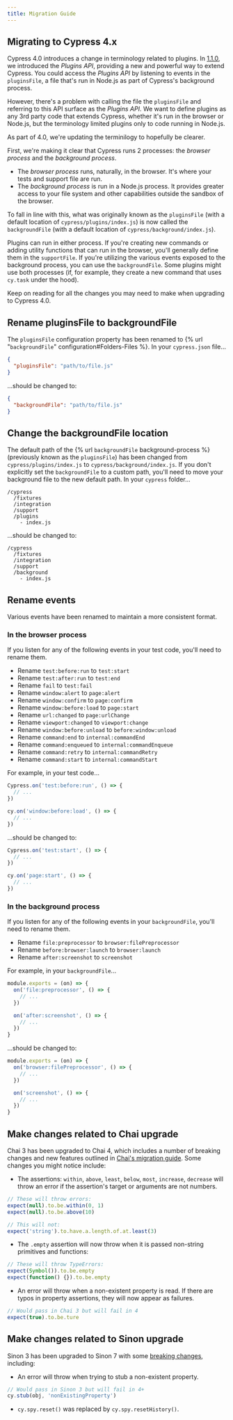 ```yaml
---
title: Migration Guide
---
```


## Migrating to Cypress 4.x

Cypress 4.0 introduces a change in terminology related to plugins. In [1.1.0](https://on.cypress.io/changelog#1-1-0), we introduced the _Plugins API_, providing a new and powerful way to extend Cypress. You could access the _Plugins API_ by listening to events in the `pluginsFile`, a file that's run in Node.js as part of Cypress's background process.

However, there's a problem with calling the file the `pluginsFile` and referring to this API surface as the _Plugins API_. We want to define plugins as any 3rd party code that extends Cypress, whether it's run in the browser or Node.js, but the terminology limited plugins only to code running in Node.js.

As part of 4.0, we're updating the terminilogy to hopefully be clearer.

First, we're making it clear that Cypress runs 2 processes: the _browser process_ and the _background process_.

* The _browser process_ runs, naturally, in the browser. It's where your tests and support file are run.
* The _background process_ is run in a Node.js process. It provides greater access to your file system and other capabilities outside the sandbox of the browser.

To fall in line with this, what was originally known as the `pluginsFile` (with a default location of `cypress/plugins/index.js`) is now called the `backgroundFile` (with a default location of `cypress/background/index.js`).

Plugins can run in either process. If you're creating new commands or adding utility functions that can run in the browser, you'll generally define them in the `supportFile`. If you're utilizing the various events exposed to the background process, you can use the `backgroundFile`. Some plugins might use both processes (if, for example, they create a new command that uses `cy.task` under the hood).

Keep on reading for all the changes you may need to make when upgrading to Cypress 4.0.

## Rename pluginsFile to backgroundFile

The `pluginsFile` configuration property has been renamed to {% url "`backgroundFile`" configuration#Folders-Files %}. In your `cypress.json` file...

```json
{
  "pluginsFile": "path/to/file.js"
}
```

...should be changed to:

```json
{
  "backgroundFile": "path/to/file.js"
}
```

## Change the backgroundFile location

The default path of the {% url `backgroundFile` background-process %} (previously known as the `pluginsFile`) has been changed from `cypress/plugins/index.js` to `cypress/background/index.js`. If you don't explicitly set the `backgroundFile` to a custom path, you'll need to move your background file to the new default path. In your `cypress` folder...

```text
/cypress
  /fixtures
  /integration
  /support
  /plugins
    - index.js
```

...should be changed to:

```text
/cypress
  /fixtures
  /integration
  /support
  /background
    - index.js
```

## Rename events

Various events have been renamed to maintain a more consistent format.

### In the browser process

If you listen for any of the following events in your test code, you'll need to rename them.

- Rename `test:before:run` to `test:start`
- Rename `test:after:run` to `test:end`
- Rename `fail` to `test:fail`
- Rename `window:alert` to `page:alert`
- Rename `window:confirm` to `page:confirm`
- Rename `window:before:load` to `page:start`
- Rename `url:changed` to `page:urlChange`
- Rename `viewport:changed` to `viewport:change`
- Rename `window:before:unload` to `before:window:unload`
- Rename `command:end` to `internal:commandEnd`
- Rename `command:enqueued` to `internal:commandEnqueue`
- Rename `command:retry` to `internal:commandRetry`
- Rename `command:start` to `internal:commandStart`

For example, in your test code...

```javascript
Cypress.on('test:before:run', () => {
  // ...
})

cy.on('window:before:load', () => {
  // ...
})
```

...should be changed to:

```javascript
Cypress.on('test:start', () => {
  // ...
})

cy.on('page:start', () => {
  // ...
})
```

### In the background process

If you listen for any of the following events in your `backgroundFile`, you'll need to rename them.

- Rename `file:preprocessor` to `browser:filePreprocessor`
- Rename `before:browser:launch` to `browser:launch`
- Rename `after:screenshot` to `screenshot`

For example, in your `backgroundFile`...

```javascript
module.exports = (on) => {
  on('file:preprocessor', () => {
    // ...
  })

  on('after:screenshot', () => {
    // ...
  })
}
```

...should be changed to:

```javascript
module.exports = (on) => {
  on('browser:filePreprocessor', () => {
    // ...
  })

  on('screenshot', () => {
    // ...
  })
}
```

## Make changes related to Chai upgrade

Chai 3 has been upgraded to Chai 4, which includes a number of breaking changes and new features outlined in [Chai's migration guide](https://github.com/chaijs/chai/issues/781). Some changes you might notice include:

- The assertions: `within`, `above`, `least`, `below`, `most`, `increase`, `decrease` will throw an error if the assertion's target or arguments are not numbers.

```javascript
// These will throw errors:
expect(null).to.be.within(0, 1)
expect(null).to.be.above(10)

// This will not:
expect('string').to.have.a.length.of.at.least(3)
```

- The `.empty` assertion will now throw when it is passed non-string primitives and functions:

```javascript
// These will throw TypeErrors:
expect(Symbol()).to.be.empty
expect(function() {}).to.be.empty
```

- An error will throw when a non-existent property is read. If there are typos in property assertions, they will now appear as failures.

```javascript
// Would pass in Chai 3 but will fail in 4
expect(true).to.be.ture
```

## Make changes related to Sinon upgrade

Sinon 3 has been upgraded to Sinon 7 with some [breaking changes](https://sinonjs.org/releases/v7.1.1/#migration-guides), including:

- An error will throw when trying to stub a non-existent property.

```javascript
// Would pass in Sinon 3 but will fail in 4+
cy.stub(obj, 'nonExistingProperty')
```

- `cy.spy.reset()` was replaced by `cy.spy.resetHistory()`.

